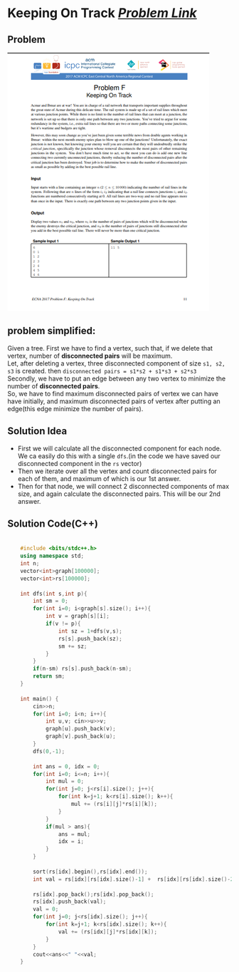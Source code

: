 # Keeping On Track [***Problem Link***](https://codeforces.com/gym/101673/attachments/download/6528/20172018-acmicpc-east-central-north-america-regional-contest-ecna-2017-en.pdf)

## Problem
![...](../../../images/Keeping%20on%20track1.PNG) <br>

## problem simplified:
Given a tree. First we have to find a vertex, such that, if we delete that vertex, number of **disconnected pairs** will be maximum. <br>
Let, after deleting a vertex, three disconnected component of size `s1, s2, s3` is
created. then `disconnected pairs = s1*s2 + s1*s3 + s2*s3` <br>
Secondly, we have to put an edge between any two vertex to minimize the number of **disconnected pairs**. <br>
So, we have to find maximum disconnected pairs of vertex we can have have initially, and maximum disconnected pairs of vertex after putting an edge(this edge minimize the number of pairs).


## Solution Idea
- First we will calculate all the disconnected component for each node. We ca easily do this with a single
`dfs`.(in the code we have saved our disconnected component in the `rs` vector)
- Then we iterate over all the vertex and count disconnected pairs for each of them, and maximum of which is our 1st answer.
- Then for that node, we will connect 2 disconnected components of max size, and again calculate the  disconnected pairs. This will be our 2nd answer.


## **Solution Code(C++)**

```C++

    #include <bits/stdc++.h>
    using namespace std;
    int n; 
    vector<int>graph[100000];
    vector<int>rs[100000];

    int dfs(int s,int p){
        int sm = 0;
        for(int i=0; i<graph[s].size(); i++){
            int v = graph[s][i];
            if(v != p){
                int sz = 1+dfs(v,s);
                rs[s].push_back(sz);
                sm += sz;
            }
        }
        if(n-sm) rs[s].push_back(n-sm);
        return sm;
    }

    int main() {
        cin>>n;
        for(int i=0; i<n; i++){
            int u,v; cin>>u>>v;
            graph[u].push_back(v);
            graph[v].push_back(u);
        }
        dfs(0,-1);

        int ans = 0, idx = 0;
        for(int i=0; i<=n; i++){
            int mul = 0;
            for(int j=0; j<rs[i].size(); j++){
                for(int k=j+1; k<rs[i].size(); k++){
                    mul += (rs[i][j]*rs[i][k]);
                }
            }
            if(mul > ans){
                ans = mul;
                idx = i;
            }
        }

        sort(rs[idx].begin(),rs[idx].end());
        int val = rs[idx][rs[idx].size()-1] +  rs[idx][rs[idx].size()-2];

        rs[idx].pop_back();rs[idx].pop_back();
        rs[idx].push_back(val);
        val = 0; 
        for(int j=0; j<rs[idx].size(); j++){
            for(int k=j+1; k<rs[idx].size(); k++){
                val += (rs[idx][j]*rs[idx][k]);
            }
        }
        cout<<ans<<" "<<val;
    }

```
